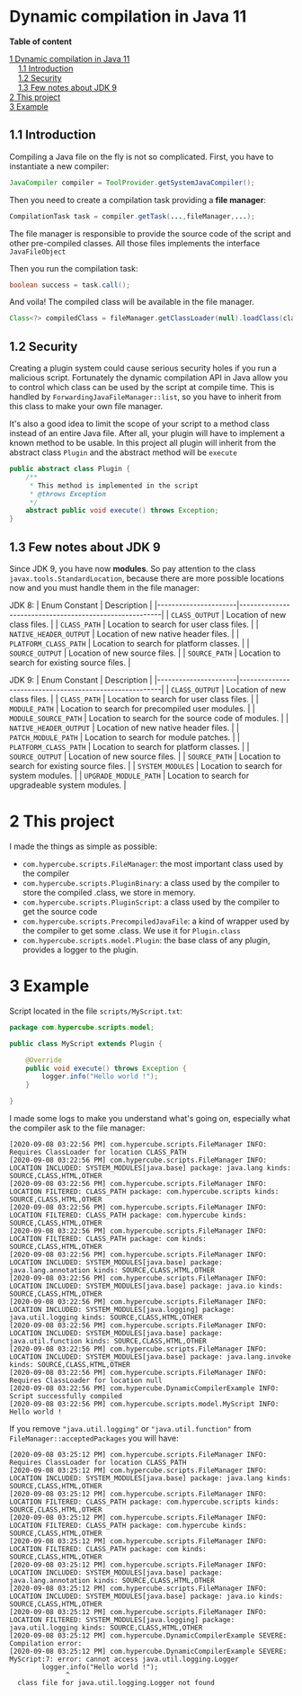 # Dynamic compilation in Java 11
**Table of content**

[1 Dynamic compilation in Java 11](#dynamic-compilation-in-java-11)  
&nbsp;&nbsp;&nbsp;&nbsp;[1.1 Introduction](#11-introduction)  
&nbsp;&nbsp;&nbsp;&nbsp;[1.2 Security](#12-security)  
&nbsp;&nbsp;&nbsp;&nbsp;[1.3 Few notes about JDK 9](#13-few-notes-about-jdk-9)  
[2 This project](#2-this-project)  
[3 Example](#3-example)  

## 1.1 Introduction

Compiling a Java file on the fly is not so complicated. First, you have to instantiate a new compiler: 

```java
JavaCompiler compiler = ToolProvider.getSystemJavaCompiler();
```

Then you need to create a compilation task providing a **file manager**:

```java
CompilationTask task = compiler.getTask(...,fileManager,...);
```

The file manager is responsible to provide the source code of the script and other pre-compiled classes. All those files implements the interface `JavaFileObject`

Then you run the compilation task:

```java
boolean success = task.call();
```

And voila! The compiled class will be available in the file manager.

```java
Class<?> compiledClass = fileManager.getClassLoader(null).loadClass(className);
```

## 1.2 Security

Creating a plugin system could cause serious security holes if you run a malicious script. Fortunately the dynamic compilation API in Java allow you to control which class can be used by the script at compile time. This is handled by `ForwardingJavaFileManager::list`, so you have to inherit from this class to make your own file manager.

It's also a good idea to limit the scope of your script to a method class instead of an entire Java file. After all, your plugin will have to implement a known method to be usable. In this project all plugin will inherit from the abstract class `Plugin` and the abstract method will be `execute`

```java
public abstract class Plugin {
	/**
	 * This method is implemented in the script
	 * @throws Exception
	 */
	abstract public void execute() throws Exception;
}
```

## 1.3 Few notes about JDK 9

Since JDK 9, you have now **modules**. So pay attention to the class `javax.tools.StandardLocation`, because there are more possible locations now and you must handle them in the file manager:

JDK 8:
| Enum Constant | Description                 |
|----------------------|--------------------------------------------------------|
| `CLASS_OUTPUT` | Location of new class files.                  |
| `CLASS_PATH` | Location to search for user class files.        |
| `NATIVE_HEADER_OUTPUT` | Location of new native header files.  |
| `PLATFORM_CLASS_PATH` | Location to search for platform classes. |
| `SOURCE_OUTPUT` | Location of new source files.                |
| `SOURCE_PATH` | Location to search for existing source files.  |

JDK 9:
| Enum Constant | Description                 |
|----------------------|--------------------------------------------------------|
| `CLASS_OUTPUT`         | Location of new class files.                       |
| `CLASS_PATH`           | Location to search for user class files.           |
| `MODULE_PATH`          | Location to search for precompiled user modules.   |
| `MODULE_SOURCE_PATH`   | Location to search for the source code of modules. |
| `NATIVE_HEADER_OUTPUT` | Location of new native header files.               |
| `PATCH_MODULE_PATH`    | Location to search for module patches.             |
| `PLATFORM_CLASS_PATH`  | Location to search for platform classes.           |
| `SOURCE_OUTPUT`        | Location of new source files.                      |
| `SOURCE_PATH`          | Location to search for existing source files.      |
| `SYSTEM_MODULES`       | Location to search for system modules.             |
| `UPGRADE_MODULE_PATH`  | Location to search for upgradeable system modules. |

# 2 This project

I made the things as simple as possible:

- `com.hypercube.scripts.FileManager`: the most important class used by the compiler
- `com.hypercube.scripts.PluginBinary`: a class used by the compiler to store the compiled  .class, we store in memory.
- `com.hypercube.scripts.PluginScript`: a class used by the compiler to get the source code
- `com.hypercube.scripts.PrecompiledJavaFile`: a kind of wrapper used by the compiler to get some .class. We use it for `Plugin.class`
- `com.hypercube.scripts.model.Plugin`: the base class of any plugin, provides a logger to the plugin.

# 3 Example

Script located in the file `scripts/MyScript.txt`:

```java
package com.hypercube.scripts.model;

public class MyScript extends Plugin {

	@Override
	public void execute() throws Exception {
		logger.info("Hello world !");
	}

}
```

I made some logs to make you understand what's going on, especially what the compiler ask to the file manager:

```
[2020-09-08 03:22:56 PM] com.hypercube.scripts.FileManager INFO:  Requires ClassLoader for location CLASS_PATH  
[2020-09-08 03:22:56 PM] com.hypercube.scripts.FileManager INFO:  LOCATION INCLUDED: SYSTEM_MODULES[java.base] package: java.lang kinds: SOURCE,CLASS,HTML,OTHER  
[2020-09-08 03:22:56 PM] com.hypercube.scripts.FileManager INFO:  LOCATION FILTERED: CLASS_PATH package: com.hypercube.scripts kinds: SOURCE,CLASS,HTML,OTHER  
[2020-09-08 03:22:56 PM] com.hypercube.scripts.FileManager INFO:  LOCATION FILTERED: CLASS_PATH package: com.hypercube kinds: SOURCE,CLASS,HTML,OTHER  
[2020-09-08 03:22:56 PM] com.hypercube.scripts.FileManager INFO:  LOCATION FILTERED: CLASS_PATH package: com kinds: SOURCE,CLASS,HTML,OTHER  
[2020-09-08 03:22:56 PM] com.hypercube.scripts.FileManager INFO:  LOCATION INCLUDED: SYSTEM_MODULES[java.base] package: java.lang.annotation kinds: SOURCE,CLASS,HTML,OTHER  
[2020-09-08 03:22:56 PM] com.hypercube.scripts.FileManager INFO:  LOCATION INCLUDED: SYSTEM_MODULES[java.base] package: java.io kinds: SOURCE,CLASS,HTML,OTHER  
[2020-09-08 03:22:56 PM] com.hypercube.scripts.FileManager INFO:  LOCATION INCLUDED: SYSTEM_MODULES[java.logging] package: java.util.logging kinds: SOURCE,CLASS,HTML,OTHER  
[2020-09-08 03:22:56 PM] com.hypercube.scripts.FileManager INFO:  LOCATION INCLUDED: SYSTEM_MODULES[java.base] package: java.util.function kinds: SOURCE,CLASS,HTML,OTHER  
[2020-09-08 03:22:56 PM] com.hypercube.scripts.FileManager INFO:  LOCATION INCLUDED: SYSTEM_MODULES[java.base] package: java.lang.invoke kinds: SOURCE,CLASS,HTML,OTHER  
[2020-09-08 03:22:56 PM] com.hypercube.scripts.FileManager INFO:  Requires ClassLoader for location null  
[2020-09-08 03:22:56 PM] com.hypercube.DynamicCompilerExample INFO:  Script successfully compiled  
[2020-09-08 03:22:56 PM] com.hypercube.scripts.model.MyScript INFO:  Hello world !
```

If you remove `"java.util.logging"` or `"java.util.function"` from `FileManager::acceptedPackages` you will have:

```
[2020-09-08 03:25:12 PM] com.hypercube.scripts.FileManager INFO:  Requires ClassLoader for location CLASS_PATH  
[2020-09-08 03:25:12 PM] com.hypercube.scripts.FileManager INFO:  LOCATION INCLUDED: SYSTEM_MODULES[java.base] package: java.lang kinds: SOURCE,CLASS,HTML,OTHER  
[2020-09-08 03:25:12 PM] com.hypercube.scripts.FileManager INFO:  LOCATION FILTERED: CLASS_PATH package: com.hypercube.scripts kinds: SOURCE,CLASS,HTML,OTHER  
[2020-09-08 03:25:12 PM] com.hypercube.scripts.FileManager INFO:  LOCATION FILTERED: CLASS_PATH package: com.hypercube kinds: SOURCE,CLASS,HTML,OTHER  
[2020-09-08 03:25:12 PM] com.hypercube.scripts.FileManager INFO:  LOCATION FILTERED: CLASS_PATH package: com kinds: SOURCE,CLASS,HTML,OTHER  
[2020-09-08 03:25:12 PM] com.hypercube.scripts.FileManager INFO:  LOCATION INCLUDED: SYSTEM_MODULES[java.base] package: java.lang.annotation kinds: SOURCE,CLASS,HTML,OTHER  
[2020-09-08 03:25:12 PM] com.hypercube.scripts.FileManager INFO:  LOCATION INCLUDED: SYSTEM_MODULES[java.base] package: java.io kinds: SOURCE,CLASS,HTML,OTHER  
[2020-09-08 03:25:12 PM] com.hypercube.scripts.FileManager INFO:  LOCATION FILTERED: SYSTEM_MODULES[java.logging] package: java.util.logging kinds: SOURCE,CLASS,HTML,OTHER  
[2020-09-08 03:25:12 PM] com.hypercube.DynamicCompilerExample SEVERE:  Compilation error:   
[2020-09-08 03:25:12 PM] com.hypercube.DynamicCompilerExample SEVERE:  MyScript:7: error: cannot access java.util.logging.Logger
		logger.info("Hello world !");
		      ^
  class file for java.util.logging.Logger not found   
```

